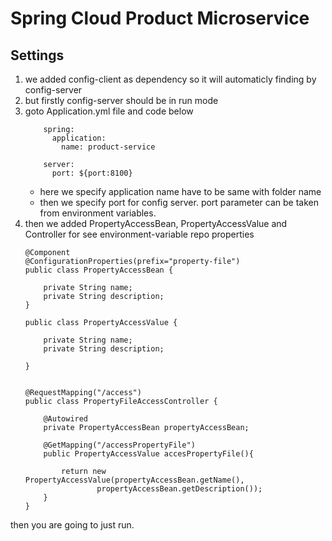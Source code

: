 # Spring Cloud Product Microservice 

## Settings
1. we added config-client as dependency so it will automaticly finding by config-server
2. but firstly config-server should be in run mode
3. goto Application.yml file and code below
    ```
		spring:
		  application:
		    name: product-service

		server:
		  port: ${port:8100}
    ```
    *  here we specify application name have to be same with folder name
    * then we specify port for config server. port parameter can be taken from environment variables.
4. then we added PropertyAccessBean, PropertyAccessValue and Controller for see environment-variable repo properties
	```
	@Component
	@ConfigurationProperties(prefix="property-file")
	public class PropertyAccessBean {

	    private String name;
	    private String description;
	}
	
	public class PropertyAccessValue {

	    private String name;
	    private String description;

    }


    @RequestMapping("/access")
	public class PropertyFileAccessController {
		
		@Autowired
		private PropertyAccessBean propertyAccessBean;

		@GetMapping("/accessPropertyFile")
	    public PropertyAccessValue accesPropertyFile(){

	        return new PropertyAccessValue(propertyAccessBean.getName(),
	                propertyAccessBean.getDescription());
	    }
	}    

    ```

then you are going to just run.